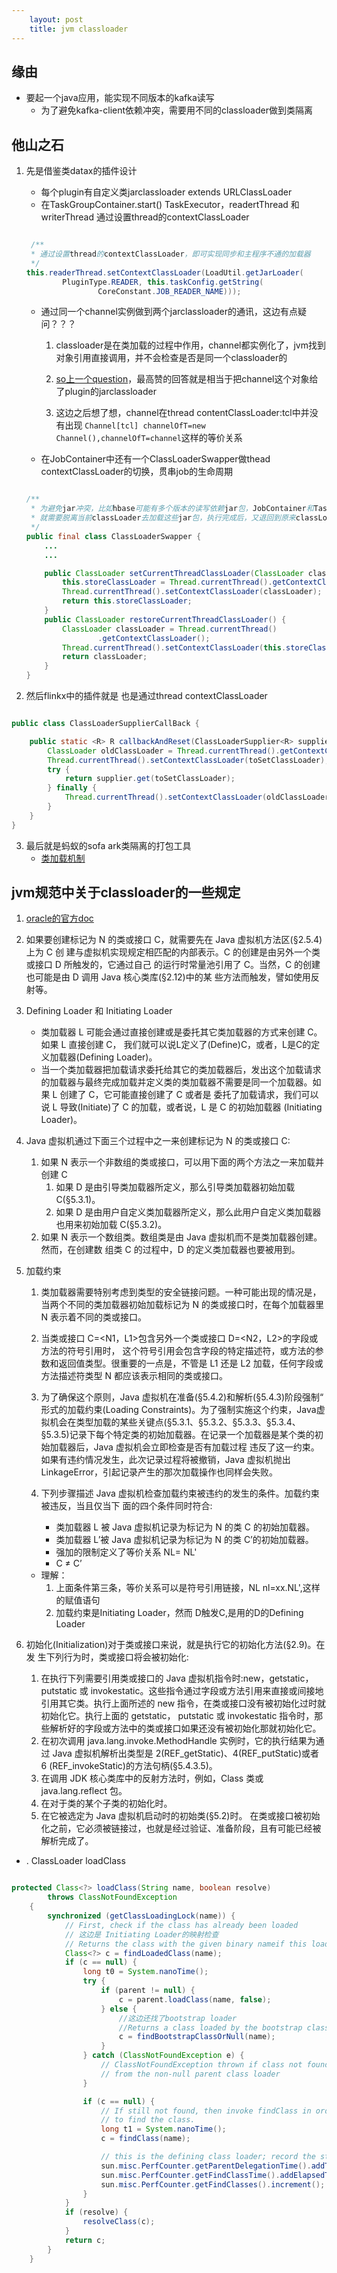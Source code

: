 ```yaml
---
    layout: post
    title: jvm classloader
---
```


## 缘由
- 要起一个java应用，能实现不同版本的kafka读写
    * 为了避免kafka-client依赖冲突，需要用不同的classloader做到类隔离


## 他山之石
1. 先是借鉴类datax的插件设计
    * 每个plugin有自定义类jarclassloader extends URLClassLoader
    * 在TaskGroupContainer.start() TaskExecutor，readertThread 和writerThread 通过设置thread的contextClassLoader
    ```java

     /**
     * 通过设置thread的contextClassLoader，即可实现同步和主程序不通的加载器
     */
    this.readerThread.setContextClassLoader(LoadUtil.getJarLoader(
            PluginType.READER, this.taskConfig.getString(
                    CoreConstant.JOB_READER_NAME)));
    
    ```
    * 通过同一个channel实例做到两个jarclassloader的通讯，这边有点疑问？？？
        1. classloader是在类加载的过程中作用，channel都实例化了，jvm找到对象引用直接调用，并不会检查是否是同一个classloader的
        2. [so上一个question](https://stackoverflow.com/questions/1771679/difference-between-threads-context-class-loader-and-normal-classloader)，最高赞的回答就是相当于把channel这个对象给了plugin的jarclassloader

        3. 这边之后想了想，channel在thread contentClassLoader:tcl中并没有出现 `Channel[tcl] channelOfT=new Channel(),channelOfT=channel`这样的等价关系
        
    * 在JobContainer中还有一个ClassLoaderSwapper做thead contextClassLoader的切换，贯串job的生命周期
    ```java

    /**
     * 为避免jar冲突，比如hbase可能有多个版本的读写依赖jar包，JobContainer和TaskGroupContainer
     * 就需要脱离当前classLoader去加载这些jar包，执行完成后，又退回到原来classLoader上继续执行接下来的代码
     */
    public final class ClassLoaderSwapper {
        ...
        ...
    
        public ClassLoader setCurrentThreadClassLoader(ClassLoader classLoader) {
            this.storeClassLoader = Thread.currentThread().getContextClassLoader();
            Thread.currentThread().setContextClassLoader(classLoader);
            return this.storeClassLoader;
        }
        public ClassLoader restoreCurrentThreadClassLoader() {
            ClassLoader classLoader = Thread.currentThread()
                    .getContextClassLoader();
            Thread.currentThread().setContextClassLoader(this.storeClassLoader);
            return classLoader;
        }
    } 
    ```

2. 然后flinkx中的插件就是 也是通过thread  contextClassLoader
```java

public class ClassLoaderSupplierCallBack {

    public static <R> R callbackAndReset(ClassLoaderSupplier<R> supplier, ClassLoader toSetClassLoader) throws Exception {
        ClassLoader oldClassLoader = Thread.currentThread().getContextClassLoader();
        Thread.currentThread().setContextClassLoader(toSetClassLoader);
        try {
            return supplier.get(toSetClassLoader);
        } finally {
            Thread.currentThread().setContextClassLoader(oldClassLoader);
        }
    }
}

```

3. 最后就是蚂蚁的sofa ark类隔离的打包工具
    * [类加载机制](https://www.sofastack.tech/projects/sofa-boot/sofa-ark-classloader/)



## jvm规范中关于classloader的一些规定

1. [oracle的官方doc](https://docs.oracle.com/javase/specs/jvms/se7/html/jvms-5.html)

2. 如果要创建标记为 N 的类或接口 C，就需要先在 Java 虚拟机方法区(§2.5.4)上为 C 创 建与虚拟机实现规定相匹配的内部表示。C 的创建是由另外一个类或接口 D 所触发的，它通过自己 的运行时常量池引用了 C。当然，C 的创建也可能是由 D 调用 Java 核心类库(§2.12)中的某 些方法而触发，譬如使用反射等。

3. Defining Loader 和 Initiating Loader
    - 类加载器 L 可能会通过直接创建或是委托其它类加载器的方式来创建 C。如果 L 直接创建 C， 我们就可以说L定义了(Define)C，或者，L是C的定义加载器(Defining Loader)。
    - 当一个类加载器把加载请求委托给其它的类加载器后，发出这个加载请求的加载器与最终完成加载并定义类的类加载器不需要是同一个加载器。如果 L 创建了 C，它可能直接创建了 C 或者是 委托了加载请求，我们可以说 L 导致(Initiate)了 C 的加载，或者说，L 是 C 的初始加载器 (Initiating Loader)。
4. Java 虚拟机通过下面三个过程中之一来创建标记为 N 的类或接口 C:
    1. 如果 N 表示一个非数组的类或接口，可以用下面的两个方法之一来加载并创建 C
        1. 如果 D 是由引导类加载器所定义，那么引导类加载器初始加载 C(§5.3.1)。
        2. 如果 D 是由用户自定义类加载器所定义，那么此用户自定义类加载器也用来初始加载 C(§5.3.2)。
    2. 如果 N 表示一个数组类。数组类是由 Java 虚拟机而不是类加载器创建。然而，在创建数 组类 C 的过程中，D 的定义类加载器也要被用到。



5. 加载约束
    1. 类加载器需要特别考虑到类型的安全链接问题。一种可能出现的情况是，当两个不同的类加载器初始加载标记为 N 的类或接口时，在每个加载器里 N 表示着不同的类或接口。
    2. 当类或接口 C=<N1，L1>包含另外一个类或接口 D=<N2，L2>的字段或方法的符号引用时， 这个符号引用会包含字段的特定描述符，或方法的参数和返回值类型。很重要的一点是，不管是 L1 还是 L2 加载，任何字段或方法描述符类型 N 都应该表示相同的类或接口。
    3. 为了确保这个原则，Java 虚拟机在准备(§5.4.2)和解析(§5.4.3)阶段强制“ 形式的加载约束(Loading Constraints)。为了强制实施这个约束，Java虚拟机会在类型加载的某些关键点(§5.3.1、§5.3.2、§5.3.3、§5.3.4、§5.3.5)记录下每个特定类的初始加载器。在记录一个加载器是某个类的初始加载器后，Java 虚拟机会立即检查是否有加载过程 违反了这一约束。如果有违约情况发生，此次记录过程将被撤销，Java 虚拟机抛出 LinkageError，引起记录产生的那次加载操作也同样会失败。

    4. 下列步骤描述 Java 虚拟机检查加载约束被违约的发生的条件。加载约束被违反，当且仅当下 面的四个条件同时符合:
        * 类加载器 L 被 Java 虚拟机记录为标记为 N 的类 C 的初始加载器。 
        * 类加载器 L’被 Java 虚拟机记录为标记为 N 的类 C’的初始加载器。
        * 强加的限制定义了等价关系 NL= NL' 
        * C ≠ C’

    - 理解：
        1. 上面条件第三条，等价关系可以是符号引用链接，NL nl=xx.NL',这样的赋值语句
        2.  加载约束是Initiating Loader，然而 D触发C,是用的D的Defining Loader


6. 初始化(Initialization)对于类或接口来说，就是执行它的初始化方法(§2.9)。在发 生下列行为时，类或接口将会被初始化:
    1. 在执行下列需要引用类或接口的 Java 虚拟机指令时:new，getstatic，putstatic 或 invokestatic。这些指令通过字段或方法引用来直接或间接地引用其它类。执行上面所述的 new 指令，在类或接口没有被初始化过时就初始化它。执行上面的 getstatic， putstatic 或 invokestatic 指令时，那些解析好的字段或方法中的类或接口如果还没有被初始化那就初始化它。
    2. 在初次调用 java.lang.invoke.MethodHandle 实例时，它的执行结果为通过 Java 虚拟机解析出类型是 2(REF_getStatic)、4(REF_putStatic)或者 6 (REF_invokeStatic)的方法句柄(§5.4.3.5)。
    3. 在调用 JDK 核心类库中的反射方法时，例如，Class 类或 java.lang.reflect 包。
    4. 在对于类的某个子类的初始化时。
    5. 在它被选定为 Java 虚拟机启动时的初始类(§5.2)时。 在类或接口被初始化之前，它必须被链接过，也就是经过验证、准备阶段，且有可能已经被解析完成了。

- . ClassLoader loadClass
```java

protected Class<?> loadClass(String name, boolean resolve)
        throws ClassNotFoundException
    {
        synchronized (getClassLoadingLock(name)) {
            // First, check if the class has already been loaded
            // 这边是 Initiating Loader的映射检查
            // Returns the class with the given binary nameif this loader has been recorded by the Java virtual machine as an initiating
            Class<?> c = findLoadedClass(name);
            if (c == null) {
                long t0 = System.nanoTime();
                try {
                    if (parent != null) {
                        c = parent.loadClass(name, false);
                    } else {
                        //这边还找了bootstrap loader
                        //Returns a class loaded by the bootstrap class loader
                        c = findBootstrapClassOrNull(name);
                    }
                } catch (ClassNotFoundException e) {
                    // ClassNotFoundException thrown if class not found
                    // from the non-null parent class loader
                }

                if (c == null) {
                    // If still not found, then invoke findClass in order
                    // to find the class.
                    long t1 = System.nanoTime();
                    c = findClass(name);

                    // this is the defining class loader; record the stats
                    sun.misc.PerfCounter.getParentDelegationTime().addTime(t1 - t0);
                    sun.misc.PerfCounter.getFindClassTime().addElapsedTimeFrom(t1);
                    sun.misc.PerfCounter.getFindClasses().increment();
                }
            }
            if (resolve) {
                resolveClass(c);
            }
            return c;
        }
    }
```


